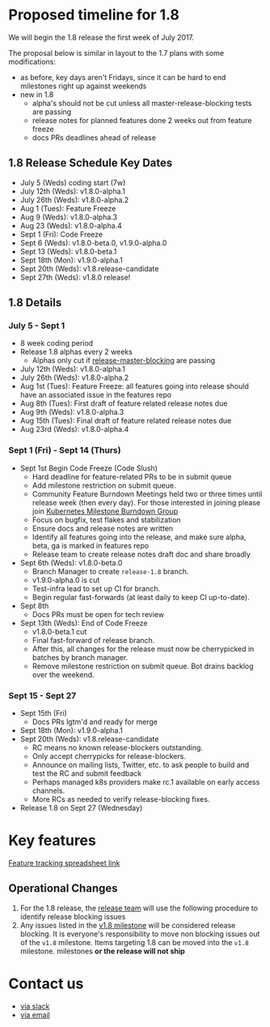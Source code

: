 # Proposed timeline for 1.8
We will begin the 1.8 release the first week of July 2017.

The proposal below is similar in layout to the 1.7 plans with some
modifications:
- as before, key days aren't Fridays, since it can be hard to end milestones right up against weekends
- new in 1.8
  * alpha's should not be cut unless all master-release-blocking tests are passing
  * release notes for planned features done 2 weeks out from feature freeze
  * docs PRs deadlines ahead of release

## 1.8 Release Schedule Key Dates
- July 5 (Weds) coding start (7w)
- July 12th (Weds): v1.8.0-alpha.1
- July 26th (Weds): v1.8.0-alpha.2
- Aug 1 (Tues): Feature Freeze
- Aug 9 (Weds): v1.8.0-alpha.3
- Aug 23 (Weds): v1.8.0-alpha.4
- Sept 1 (Fri): Code Freeze 
- Sept 6 (Weds): v1.8.0-beta.0, v1.9.0-alpha.0
- Sept 13 (Weds): v1.8.0-beta.1
- Sept 18th (Mon): v1.9.0-alpha.1
- Sept 20th (Weds): v1.8.release-candidate
- Sept 27th (Weds):  v1.8.0 release!

## 1.8 Details

### July 5 - Sept 1
- 8 week coding period
- Release 1.8 alphas every 2 weeks
  - Alphas only cut if [release-master-blocking](https://k8s-testgrid.appspot.com/release-master-blocking) are passing
- July 12th (Weds): v1.8.0-alpha.1
- July 26th (Weds): v1.8.0-alpha.2
- Aug 1st (Tues): Feature Freeze: all features going into release should
  have an associated issue in the features repo
- Aug 8th (Tues): First draft of feature related release notes due
- Aug 9th (Weds): v1.8.0-alpha.3
- Aug 15th (Tues): Final draft of feature related release notes due
- Aug 23rd (Weds): v1.8.0-alpha.4

### Sept 1 (Fri) - Sept 14 (Thurs)
- Sept 1st Begin Code Freeze (Code Slush)
  * Hard deadline for feature-related PRs to be in submit queue
  * Add milestone restriction on submit queue.
  * Community Feature Burndown Meetings held two or three times until release week (then every day). For those interested in joining please join [Kubernetes Milestone Burndown Group](https://groups.google.com/forum/#!forum/kubernetes-milestone-burndown)
  * Focus on bugfix, test flakes and stabilization
  * Ensure docs and release notes are written
  * Identify all features going into the release, and make sure alpha, beta, ga is marked in features repo
  * Release team to create release notes draft doc and share broadly
- Sept 6th (Weds): v1.8.0-beta.0
  * Branch Manager to create `release-1.8` branch.
  * v1.9.0-alpha.0 is cut
  * Test-infra lead to set up CI for branch.
  * Begin regular fast-forwards (at least daily to keep CI up-to-date).
- Sept 8th
  * Docs PRs must be open for tech review
- Sept 13th (Weds): End of Code Freeze
  * v1.8.0-beta.1 cut
  * Final fast-forward of release branch.
  * After this, all changes for the release must now be cherrypicked in batches by branch
  manager.
  * Remove milestone restriction on submit queue. Bot drains backlog over the
  weekend.

### Sept 15 - Sept 27
- Sept 15th (Fri)
  * Docs PRs lgtm'd and ready for merge
- Sept 18th (Mon): v1.9.0-alpha.1
- Sept 20th (Weds): v1.8.release-candidate
  * RC means no known release-blockers outstanding.
  * Only accept cherrypicks for release-blockers.
  * Announce on mailing lists, Twitter, etc. to ask people to build and test the RC and submit feedback
  * Perhaps managed k8s providers make rc.1 available on early access channels.
  * More RCs as needed to verify release-blocking fixes.
- Release 1.8 on Sept 27 (Wednesday)


# Key features
[Feature tracking spreadsheet
link](https://docs.google.com/spreadsheets/d/1AFksRDgAt6BGA3OjRNIiO3IyKmA-GU7CXaxbihy48ns/edit#gid=0)

## Operational Changes 
1. For the 1.8 release, the [release team](release_team.md)
  will use the following procedure to identify release blocking issues
  1. Any issues listed in the [v1.8 milestone](https://github.com/kubernetes/kubernetes/issues?utf8=%E2%9C%93&q=is%3Aissue%20is%3Aopen%20milestone%3Av1.8)
     will be considered release blocking. It is everyone's responsibility to move non blocking issues out of the `v1.8` milestone. Items targeting 1.8 can be moved into the `v1.8` milestone.
     milestones **or the release will not ship**

# Contact us
- [via slack](https://kubernetes.slack.com/messages/sig-release/)
- [via email](mailto:kubernetes-release@googlegroups.com)
